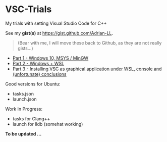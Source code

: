 # VSC-Trials
My trials with setting Visual Studio Code for C++ 

See my **gist(s)** at https://gist.github.com/Adrian-LL.

> (Bear with me, I will move these back to Github, as they are not really gists...)

* [Part 1 - Windows 10, MSYS / MinGW](https://gist.github.com/Adrian-LL/3a7d676bacbcfdd9671d484cc86c5f76) 
* [Part 2 - Windows + WSL](https://gist.github.com/Adrian-LL/5a0380f3576a23829a4333081085766a) 
* [Part 3 - Installing VSC as graphical application under WSL, console and (unfortunate) conclusions](https://gist.github.com/Adrian-LL/d1feddc3db97a7b19af46b8aa934f39f)
  

Good versions for Ubuntu:
* tasks.json
* launch.json

Work In Progress:
* tasks for Clang++
* launch for lldb (somehat working)

**To be updated ...**
